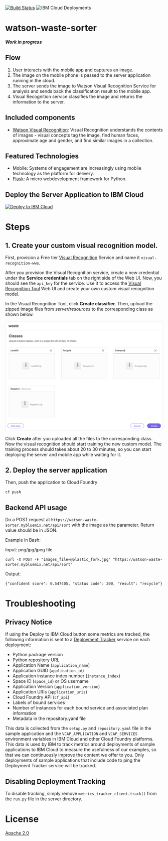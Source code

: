 [![Build Status](https://travis-ci.org/IBM/watson-waste-sorter.svg?branch=master)](https://travis-ci.org/IBM/watson-waste-sorter)
![IBM Cloud Deployments](https://metrics-tracker.mybluemix.net/stats/a9da622b1e6fbfdc883c6a1c0ca2e171/badge.svg)

# watson-waste-sorter
***Work in progress***

## Flow

1. User interacts with the mobile app and captures an image.
2. The image on the mobile phone is passed to the server application running in the cloud.
3. The server sends the image to Watson Visual Recognition Service for analysis and sends back the classification result to the mobile app.
4. Visual Recognition service classifies the image and returns the information to the server.

## Included components

* [Watson Visual Recognition](https://www.ibm.com/watson/developercloud/visual-recognition.html): Visual Recognition understands the contents of images - visual concepts tag the image, find human faces, approximate age and gender, and find similar images in a collection.

## Featured Technologies

* Mobile: Systems of engagement are increasingly using mobile technology as the platform for delivery.
* [Flask](http://flask.pocoo.org/): A micro webdevelopment framework for Python.

## Deploy the Server Application to IBM Cloud

[![Deploy to IBM Cloud](https://metrics-tracker.mybluemix.net/stats/a9da622b1e6fbfdc883c6a1c0ca2e171/button.svg)](https://console.ng.bluemix.net/devops/setup/deploy/?repository=https://github.com/IBM/watson-waste-sorter)

# Steps

## 1. Create your custom visual recognition model.

First, provision a Free tier [Visual Recognition](https://console.bluemix.net/catalog/services/visual-recognition) 
Service and name it `visual-recognition-wws`.

After you provision the Visual Recognition service, create a new credential under the **Service credentials** tab on the right side of the Web UI. Now, you should see the `api_key` for the service. Use it to access the [Visual Recognition Tool](https://watson-visual-recognition.ng.bluemix.net/) Web UI and create your own custom visual recognition model.

In the Visual Recognition Tool, click **Create classifier**. Then, upload the zipped image files from *server/resources* to the corresponding class as shown below. 

![custom-model](docs/custom-model.png)

Click **Create** after you uploaded all the files to the corresponding class. Now the visual recognition should start training the new custom model. The training process should takes about 20 to 30 minutes, so you can start deploying the server and mobile app while waiting for it.

## 2. Deploy the server application

Then, push the application to Cloud Foundry
```
cf push
```

## Backend API usage

Do a POST request at `https://watson-waste-sorter.mybluemix.net/api/sort` with the image as the parameter. 
Return value should be in JSON.

Example in Bash:

Input: png/jpg/jpeg file
```
curl -X POST -F "images_file=@plastic_fork.jpg" "https://watson-waste-sorter.mybluemix.net/api/sort"
```

Output: 
```
{"confident score": 0.547405, "status code": 200, "result": "recycle"}
```


# Troubleshooting

## Privacy Notice

If using the Deploy to IBM Cloud button some metrics are tracked, the following information is sent to a [Deployment Tracker](https://github.com/IBM/metrics-collector-service) service on each deployment:

* Python package version
* Python repository URL
* Application Name (`application_name`)
* Application GUID (`application_id`)
* Application instance index number (`instance_index`)
* Space ID (`space_id`) or OS username
* Application Version (`application_version`)
* Application URIs (`application_uris`)
* Cloud Foundry API (`cf_api`)
* Labels of bound services
* Number of instances for each bound service and associated plan information
* Metadata in the repository.yaml file

This data is collected from the `setup.py` and `repository.yaml` file in the sample application and the `VCAP_APPLICATION` and `VCAP_SERVICES` environment variables in IBM Cloud and other Cloud Foundry platforms. This data is used by IBM to track metrics around deployments of sample applications to IBM Cloud to measure the usefulness of our examples, so that we can continuously improve the content we offer to you. Only deployments of sample applications that include code to ping the Deployment Tracker service will be tracked.

## Disabling Deployment Tracking

To disable tracking, simply remove ``metrics_tracker_client.track()`` from the ``run.py`` file in the server directory.

# License

[Apache 2.0](LICENSE)